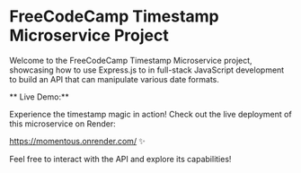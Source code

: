 # FreeCodeCamp Timestamp Microservice Project
Welcome to the FreeCodeCamp Timestamp Microservice project, showcasing how to use Express.js to in full-stack JavaScript development to build an API that can manipulate various date formats.

** Live Demo:**

Experience the timestamp magic in action! Check out the live deployment of this microservice on Render:

https://momentous.onrender.com/ ✨

Feel free to interact with the API and explore its capabilities!
